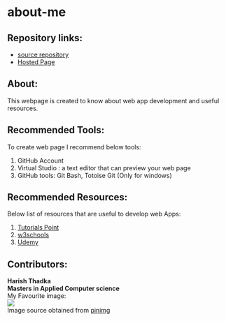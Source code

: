 # about-me
## Repository links:
* [source repository ](https://github.com/harish24680/about-me)
* [Hosted Page](https://harish24680.github.io/about-me/)


## About:
This webpage is created to know about web app development and useful resources.


## Recommended Tools:
To create web page I recommend below tools:  
1. GitHub Account
1. Virtual Studio : a text editor that can preview your web page
1. GitHub tools: Git Bash, Totoise Git (Only for windows)


## Recommended Resources:
Below list of resources that are useful to develop web Apps:  
1. [Tutorials Point](https://www.tutorialspoint.com/internet_technologies/websites_development.htm)
1. [w3schools](https://www.w3schools.com/whatis/)
1. [Udemy](https://www.udemy.com/course/python-and-django-full-stack-web-developer-bootcamp/)


## Contributors:
**Harish Thadka  
Masters in Applied Computer science**  
My Favourite image:  
![](https://i.pinimg.com/originals/0e/27/b0/0e27b0a7ec42b33f13b4e6eb66b75da1.jpg)  
Image source obtained from [pinimg](https://i.pinimg.com/originals/0e/27/b0/0e27b0a7ec42b33f13b4e6eb66b75da1.jpg)

